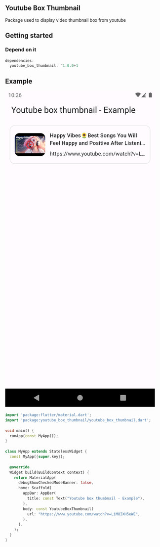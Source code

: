 ## Youtube Box Thumbnail

Package used to display video thumbnail box from youtube

## Getting started

### Depend on it
```dart
dependencies:
  youtube_box_thumbnail: ^1.0.0+1
```

## Example

![](https://raw.githubusercontent.com/sondv301/youtube_box_thumbnail/main/assets/images/sc1.png "Example")

```dart
import 'package:flutter/material.dart';
import 'package:youtube_box_thumbnail/youtube_box_thumbnail.dart';

void main() {
  runApp(const MyApp());
}

class MyApp extends StatelessWidget {
  const MyApp({super.key});

  @override
  Widget build(BuildContext context) {
    return MaterialApp(
      debugShowCheckedModeBanner: false,
      home: Scaffold(
        appBar: AppBar(
          title: const Text("Youtube box thumbnail - Example"),
        ),
        body: const YoutubeBoxThumbnail(
          url: "https://www.youtube.com/watch?v=LiM8IXH5eWE",
        ),
      ),
    );
  }
}
```